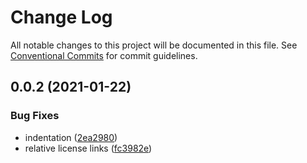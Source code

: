 # Change Log

All notable changes to this project will be documented in this file.
See [Conventional Commits](https://conventionalcommits.org) for commit guidelines.

## 0.0.2 (2021-01-22)


### Bug Fixes

* indentation ([2ea2980](https://github.com/opendatasoft/ods-dataviz-sdk/commit/2ea298032d19790242755bdc989802d7d8895a7c))
* relative license links ([fc3982e](https://github.com/opendatasoft/ods-dataviz-sdk/commit/fc3982e9abd049e91a81632d71bfa0f9cfaa95b1))
